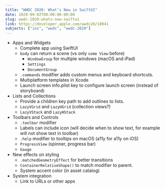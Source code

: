 ```yaml
---
title: "WWDC 2020: What’s New in SwiftUI"
date: 2020-09-02T08:00:00-00:00
slug: wwdc-2020-whats-new-swiftui
link: https://developer.apple.com/wwdc20/10041
subjects: ["ios", "wwdc", "wwdc-2020"]
---
```


* Apps and Widgets
    * Complete app using SwiftUI
    * `body` can return a scene (vs only `some View` before)
        * `WindowGroup` for multiple windows (macOS and iPad)
        * `Settings`
        * `DocumentGroup`
    * `.commands` modifier adds custom menus and keyboard shortcuts.
    * Multiplatform templates in Xcode
    * Launch screen info.plist key to configure launch screen (instead of storyboard)
* Lists and Collections
    * Provide a children key path to add outlines to lists.
    * `LazyVGrid` and `LazyHGrid` (collection views?)
    * `LazyVStack` and `LazyHStack`
* Toolbars and Controls
    * `.toolbar` modifier
    * Labels can include icon (will decide when to show text, for example will not show text in toolbar)
    * `.help` modifier to tooltips on macOS (a11y for a11y on iOS)
    * `ProgressView` (spinner, progress bar)
    * `Gauge`
* New effects on styling
    * `.matchedGeometryEffect` for better transitions
    * `ContainerRelativeShape()` to match modifier to parent.
    * System accent color (in asset catalog)
* System integration
    * Link to URLs or other apps